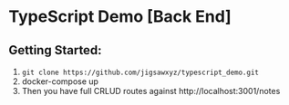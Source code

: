 # TypeScript Demo [Back End]

## Getting Started:  

1. `git clone https://github.com/jigsawxyz/typescript_demo.git`
2. docker-compose up
3. Then you have full CRLUD routes against http://localhost:3001/notes